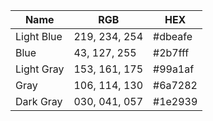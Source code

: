 | Name      | RGB            | HEX       | 
|-----------|----------------|-----------| 
| Light Blue| 219, 234, 254  | #dbeafe | 
| Blue      | 43, 127, 255   | #2b7fff | 
| Light Gray| 153, 161, 175  | #99a1af | 
| Gray      | 106, 114, 130  | #6a7282 | 
| Dark Gray | 030, 041, 057  | #1e2939 | 